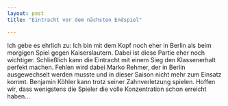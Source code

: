```yaml
---
layout: post
title: "Eintracht vor dem nächsten Endspiel"

---
```


Ich gebe es ehrlich zu: Ich bin mit dem Kopf noch eher in Berlin als beim morgigen Spiel gegen Kaiserslautern. Dabei ist diese Partie eher noch wichtiger. Schließlich kann die Eintracht mit einem Sieg den Klassenerhalt perfekt machen. Fehlen wird dabei Marko Rehmer, der in Berlin ausgewechselt werden musste und in dieser Saison nicht mehr zum Einsatz kommt. Benjamin Köhler kann trotz seiner Zahnverletzung spielen. Hoffen wir, dass wenigstens die Spieler die volle Konzentration schon erreicht haben...


